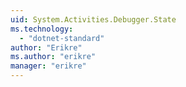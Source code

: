 ```yaml
---
uid: System.Activities.Debugger.State
ms.technology: 
  - "dotnet-standard"
author: "Erikre"
ms.author: "erikre"
manager: "erikre"
---
```

